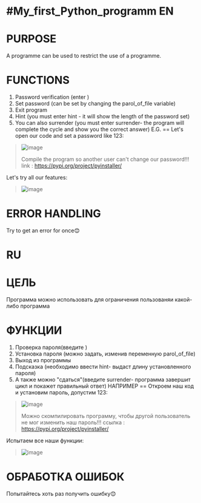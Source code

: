 #My_first_Python_programm
EN
===

PURPOSE
==
A programme can be used to restrict the use of a programme. 


FUNCTIONS
==
1. Password verification (enter )
2. Set password (can be set by changing the parol_of_file variable)
3. Exit program
4. Hint (you must enter hint - it will show the length of the password set)
5. You can also surrender (you must enter surrender- the program will complete the cycle and show you the correct answer)
E.G.
==
Let's open our code and set a password like 123:
>![image](https://user-images.githubusercontent.com/79650307/211801101-9d0eedb3-280c-4448-844b-13226f39919e.png)
>
>Compile the program so another user can't change our password!!!
>link : https://pypi.org/project/pyinstaller/
>
Let's try all our features:
>
>![image](https://user-images.githubusercontent.com/79650307/211801564-c5688ed0-8712-4b1e-a97b-77fe70319e3d.png)


ERROR HANDLING
==
Try to get an error for once😊

RU
==

ЦЕЛЬ
==
Программа можно использовать для ограничения пользованяи какой-либо программа 


ФУНКЦИИ
==
1. Проверка пароля(введите )
2. Установка пароля (можно задать, изменив переменную parol_of_file)
3. Выход из программы
4. Подсказка (необходимо ввести  hint- выдаст длину установленного пароля)
5. А также можно "сдаться"(введите surrender- программа завершит цикл и покажет правильный ответ)
НАПРИМЕР
==
Откроем наш код и установим пароль, допустим 123:
>![image](https://user-images.githubusercontent.com/79650307/211801101-9d0eedb3-280c-4448-844b-13226f39919e.png)
>
>Можно скомпилировать программу, чтобы другой пользователь не мог изменить наш пароль!!!
>ссылка : https://pypi.org/project/pyinstaller/
>
Испытаем все наши функции:
>
>![image](https://user-images.githubusercontent.com/79650307/211801564-c5688ed0-8712-4b1e-a97b-77fe70319e3d.png)


ОБРАБОТКА ОШИБОК
==
Попытайтесь хоть раз получить ошибку😊
